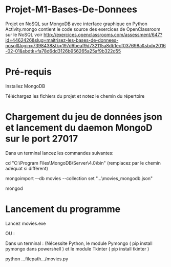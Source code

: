 # Projet-M1-Bases-De-Donnees
Projet en NoSQL sur MongoDB avec interface graphique en Python
Activity.mongo contient le code source des exercices de OpenClassroom sur le NoSQL
voir http://exercices.openclassrooms.com/assessment/647?id=4462426&slug=maitrisez-les-bases-de-donnees-nosql&login=7398438&tk=197d6beaf9d732115a8db1ecf037698a&sbd=2016-02-01&sbdtk=fa78d6dd3126b956265a25af9b322d55

# Pré-requis

Installez MongoDB 

Téléchargez les fichiers du projet et notez le chemin du répertoire 


# Chargement du jeu de données json et lancement du daemon MongoD sur le port 27017  

Dans un terminal lancez les commandes suivantes: 

cd "C:\Program Files\MongoDB\Server\4.0\bin\"  (remplacez par le chemin adéquat si différent)

mongoimport --db movies --collection set "...\movies_mongodb.json"

mongod 

# Lancement du programme

Lancez movies.exe 

OU : 

Dans un terminal : (Nécessite Python, le module Pymongo ( pip install pymongo dans powershell ) et le module Tkinter ( pip install tkinter )


python ...filepath.../movies.py



